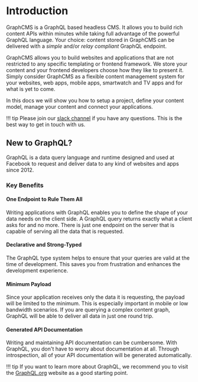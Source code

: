 # Introduction

GraphCMS is a GraphQL based headless CMS. It allows you to build rich content APIs within minutes while taking full advantage of the powerful GraphQL language. Your choice: content stored in GraphCMS can be delivered with a *simple* and/or *relay compliant* GraphQL endpoint.

GraphCMS allows you to build websites and applications that are not restricted to any specific templating or frontend framework. We store your content and your frontend developers choose how they like to present it. Simply consider GraphCMS as a flexible content management system for your websites, web apps, mobile apps, smartwatch and TV apps and for what is yet to come.

In this docs we will show you how to setup a project, define your content model, manage your content and connect your applications.

!!! tip
    Please join our [slack channel](https://graphcms.slack.com/) if you have any questions. This is the best way to get in touch with us.


## New to GraphQL?

GraphQL is a data query language and runtime designed and used at Facebook to request and deliver data to any kind of websites and apps since 2012.

### Key Benefits

#### One Endpoint to Rule Them All
Writing applications with GraphQL enables you to define the shape of your data needs on the client side. A GraphQL query returns exactly what a client asks for and no more. There is just one endpoint on the server that is capable of serving all the data that is requested.

#### Declarative and Strong-Typed
The GraphQL type system helps to ensure that your queries are valid at the time of development. This saves you from frustration and enhances the development experience.

#### Minimum Payload
Since your application receives only the data it is requesting, the payload will be limited to the minimum. This is especially important in mobile or low bandwidth scenarios. If you are querying a complex content graph, GraphQL will be able to deliver all data in just one round trip.

#### Generated API Documentation
Writing and maintaining API documentation can be cumbersome. With GraphQL, you don't have to worry about documentation at all. Through introspection, all of your API documentation will be generated automatically.

!!! tip
    If you want to learn more about GraphQL, we recommend you to visit the [GraphQL.org](https://graphql.org/) website as a good starting point.
